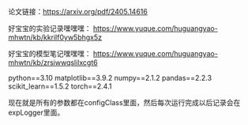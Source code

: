 论文链接：https://arxiv.org/pdf/2405.14616

好宝宝的实验记录嘿嘿嘿：
https://www.yuque.com/huguangyao-mhwtn/kb/kkrilf0yw5bhgx5z

好宝宝的模型笔记嘿嘿嘿：
https://www.yuque.com/huguangyao-mhwtn/kb/zrsiwwqslilxcgt6

python==3.10
matplotlib==3.9.2
numpy==2.1.2
pandas==2.2.3
scikit_learn==1.5.2
torch==2.4.1

现在就是所有的参数都在configClass里面，然后每次运行完成以后记录会在expLogger里面。